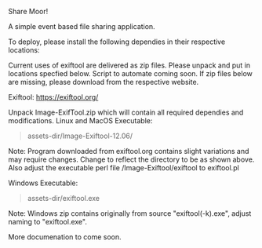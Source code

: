 Share Moor!

A simple event based file sharing application.

To deploy, please install the following dependies in their respective locations:

Current uses of exiftool are delivered as zip files. 
Please unpack and put in locations specfied below. Script to automate coming soon.
If zip files below are missing, please download from the respective website.
 
Exiftool:
https://exiftool.org/

Unpack Image-ExifTool.zip which will contain all required dependies and modifications.
Linux and MacOS Executable:
> assets-dir/Image-Exiftool-12.06/

Note: Program downloaded from exiftool.org contains slight variations and may require changes.
Change to reflect the directory to be as shown above. 
Also adjust the executable perl file /Image-Exiftool/exiftool to exiftool.pl

Windows Executable:
>assets-dir/exiftool.exe

Note: Windows zip contains originally from source "exiftool(-k).exe", adjust naming to "exiftool.exe".

More documenation to come soon.

